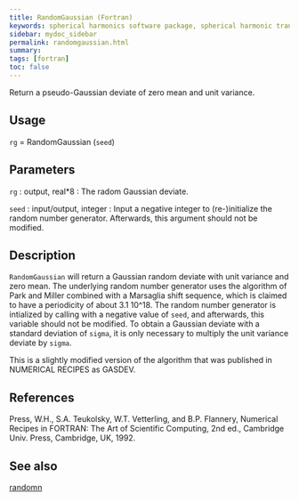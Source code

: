 ```yaml
---
title: RandomGaussian (Fortran)
keywords: spherical harmonics software package, spherical harmonic transform, legendre functions, multitaper spectral analysis, fortran, Python, gravity, magnetic field
sidebar: mydoc_sidebar
permalink: randomgaussian.html
summary:
tags: [fortran]
toc: false
---
```


Return a pseudo-Gaussian deviate of zero mean and unit variance.

## Usage

`rg` = RandomGaussian (`seed`)

## Parameters

`rg` : output, real\*8
:   The radom Gaussian deviate.

`seed` : input/output, integer
:   Input a negative integer to (re-)initialize the random number generator. Afterwards, this argument should not be modified.

## Description

`RandomGaussian` will return a Gaussian random deviate with unit variance and zero mean. The underlying random number generator uses the algorithm of Park and Miller combined with a Marsaglia shift sequence, which is claimed to have a periodicity of about 3.1 10^18. The random number generator is intialized by calling with a negative value of `seed`, and afterwards, this variable should not be modified. To obtain a Gaussian deviate with a standard deviation of `sigma`, it is only necessary to multiply the unit variance deviate by `sigma`.

This is a slightly modified version of the algorithm that was published in NUMERICAL RECIPES as GASDEV.

## References

Press, W.H., S.A. Teukolsky, W.T. Vetterling, and B.P. Flannery, Numerical Recipes in FORTRAN: The Art of Scientific Computing, 2nd ed., Cambridge Univ. Press, Cambridge, UK, 1992. 

## See also

[randomn](randomn.html)
